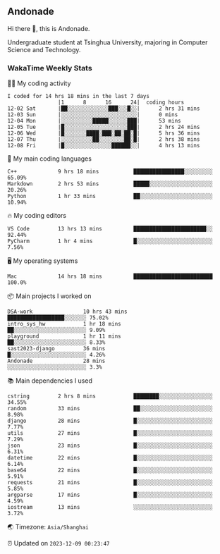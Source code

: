 ## Andonade

Hi there 👋, this is Andonade.

Undergraduate student at Tsinghua University, majoring in Computer Science and Technology.

### WakaTime Weekly Stats

🧑‍💻 My coding activity 

```text
I coded for 14 hrs 18 mins in the last 7 days
          		|1      8      16      24|	coding hours
12-02 Sat		|██░░░░░░░░░░░░░███░░░█░░|    	2 hrs 31 mins
12-03 Sun		|░░░░░░░░░░░░░░░░░░░░░░░░|    	0 mins
12-04 Mon		|░░░░░░░░░░█████░░░░░░███|    	53 mins
12-05 Tue		|█░░░░░░░░░░░░░░░░░░░░███|    	2 hrs 24 mins
12-06 Wed		|█░░░░░░░████░███░██░██░█|    	5 hrs 36 mins
12-07 Thu		|░░░░░░░░░░██░░░░░░░░██░█|    	2 hrs 38 mins
12-08 Fri		|█░░░░░░░░░░░░░░░██████░░|    	4 hrs 13 mins
```

🌱 My main coding languages 

```text
C++            	9 hrs 18 mins       	████████████████░░░░░░░░░ 65.09%
Markdown       	2 hrs 53 mins       	█████░░░░░░░░░░░░░░░░░░░░ 20.26%
Python         	1 hr 33 mins        	██░░░░░░░░░░░░░░░░░░░░░░░ 10.94%
```

🔥 My coding editors 

```text
VS Code        	13 hrs 13 mins      	███████████████████████░░ 92.44%
PyCharm        	1 hr 4 mins         	█░░░░░░░░░░░░░░░░░░░░░░░░ 7.56%
```

🖥️ My operating systems 

```text
Mac            	14 hrs 18 mins      	█████████████████████████ 100.0%
```

📦 Main projects I worked on 

```text
DSA-work            	10 hrs 43 mins      	██████████████████░░░░░░░ 75.02%
intro_sys_hw        	1 hr 18 mins        	██░░░░░░░░░░░░░░░░░░░░░░░ 9.09%
playground          	1 hr 11 mins        	██░░░░░░░░░░░░░░░░░░░░░░░ 8.33%
sast2023-django     	36 mins             	█░░░░░░░░░░░░░░░░░░░░░░░░ 4.26%
Andonade            	28 mins             	░░░░░░░░░░░░░░░░░░░░░░░░░ 3.3%
```

📚 Main dependencies I used 

```text
cstring        	2 hrs 8 mins        	████████░░░░░░░░░░░░░░░░░ 34.55%
random         	33 mins             	██░░░░░░░░░░░░░░░░░░░░░░░ 8.98%
django         	28 mins             	█░░░░░░░░░░░░░░░░░░░░░░░░ 7.77%
utils          	27 mins             	█░░░░░░░░░░░░░░░░░░░░░░░░ 7.29%
json           	23 mins             	█░░░░░░░░░░░░░░░░░░░░░░░░ 6.31%
datetime       	22 mins             	█░░░░░░░░░░░░░░░░░░░░░░░░ 6.14%
base64         	22 mins             	█░░░░░░░░░░░░░░░░░░░░░░░░ 5.91%
requests       	21 mins             	█░░░░░░░░░░░░░░░░░░░░░░░░ 5.85%
argparse       	17 mins             	█░░░░░░░░░░░░░░░░░░░░░░░░ 4.59%
iostream       	13 mins             	░░░░░░░░░░░░░░░░░░░░░░░░░ 3.72%
```

🌏 Timezone: `Asia/Shanghai`

⏰ Updated on `2023-12-09 00:23:47`